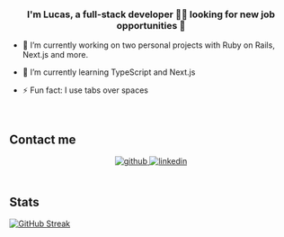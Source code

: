 
<div align="center">
</div>  
  

### <div align="center">I'm Lucas, a full-stack developer 👨‍💻 looking for new job opportunities 🚀</div>  
  

- 🔭 I’m currently working on two personal projects with Ruby on Rails, Next.js and more.
  

- 🌱 I’m currently learning TypeScript and Next.js  
  

- ⚡ Fun fact: I use tabs over spaces  
  

<br/>  

## Contact me 
<div align="center">
<a href="https://github.com/lucas-perata" target="_blank">
<img src=https://img.shields.io/badge/github-%2324292e.svg?&style=for-the-badge&logo=github&logoColor=white alt=github style="margin-bottom: 5px;" />
</a>

<a href="https://www.linkedin.com/in/lucas-perata-623902152/" target="_blank">
<img src=https://img.shields.io/badge/linkedin-%231E77B5.svg?&style=for-the-badge&logo=linkedin&logoColor=white alt=linkedin style="margin-bottom: 5px;" />
</a>
</div>
  
<br/>  

## Stats  
   [![GitHub Streak](https://github-readme-streak-stats.herokuapp.com/?user=lucas-perata)](https://git.io/streak-stats)





</div>  
  
